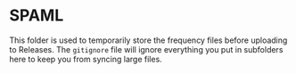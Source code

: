 # SPAML

This folder is used to temporarily store the frequency files before uploading to Releases. The `gitignore` file will ignore everything you put in subfolders here to keep you from syncing large files. 